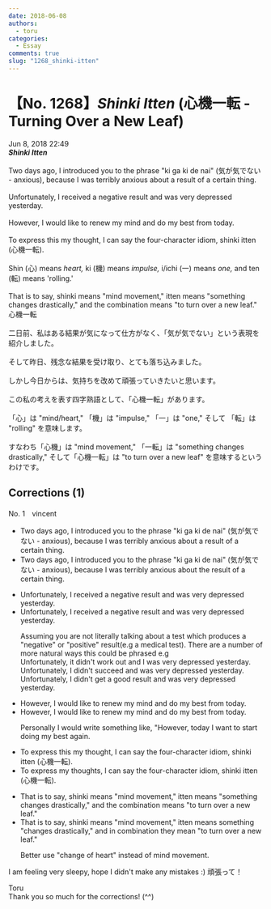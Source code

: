 ```yaml
---
date: 2018-06-08
authors:
  - toru
categories:
  - Essay
comments: true
slug: "1268_shinki-itten"
---
```


# 【No. 1268】<strong><em>Shinki Itten</em></strong> (心機一転 - Turning Over a New Leaf)
<div class="date">Jun 8, 2018 22:49</div>
<div id="post"><div id="body_show_ori">
<strong><em>Shinki Itten</em></strong><br/><br/>Two days ago, I introduced you to the phrase "ki ga ki de nai" (気が気でない - anxious), because I was terribly anxious about a result of a certain thing.<br/><br/>Unfortunately, I received a negative result and was very depressed yesterday.<br/><br/>However, I would like to renew my mind and do my best from today.<br/><br/>To express this my thought, I can say the four-character idiom, shinki itten (心機一転).<br/><br/>Shin (心) means <em>heart,</em> ki (機) means <em>impulse,</em> i/ichi (一) means <em>one,</em> and ten (転) means 'rolling.'<br/><br/>That is to say, shinki means "mind movement," itten means "something changes drastically," and the combination means "to turn over a new leaf."
</div></div>

<!-- more -->

<div id="post_ja"><div id="body_show_mo">
心機一転<br/><br/>二日前、私はある結果が気になって仕方がなく、「気が気でない」という表現を紹介しました。<br/><br/>そして昨日、残念な結果を受け取り、とても落ち込みました。<br/><br/>しかし今日からは、気持ちを改めて頑張っていきたいと思います。<br/><br/>この私の考えを表す四字熟語として、「心機一転」があります。<br/><br/>「心」は "mind/heart," 「機」は "impulse," 「一」は "one," そして 「転」は "rolling" を意味します。<br/><br/>すなわち「心機」は "mind movement," 「一転」は "something changes drastically," そして「心機一転」は "to turn over a new leaf" を意味するというわけです。 
</div></div>

## Corrections (1)
<div id="block"><div class="first_name"> No. 1　<span class="just_name">vincent</span></div><div id="block2">
<ul class="correction_field">
<li class="incorrect">Two days ago, I introduced you to the phrase "ki ga ki de nai" (気が気でない - anxious), because I was terribly anxious about a result of a certain thing.</li>
<li class="corrected correct">
Two days ago, I introduced you to the phrase "ki ga ki de nai" (気が気でない - anxious), because I was terribly anxious about the result of a certain thing.
</li>
</ul>
<ul class="correction_field">
<li class="incorrect">Unfortunately, I received a negative result and was very depressed yesterday.</li>
<li class="corrected correct">
Unfortunately, I received a negative result and was very depressed yesterday.
<p class="correction_comment">Assuming you are not literally talking about a test which produces a "negative" or "positive" result(e.g a medical test). There are  a number of more natural ways this could be phrased e.g<br/>Unfortunately, it didn't work out and I was very depressed yesterday.<br/>Unfortunately, I didn't succeed and was very depressed yesterday.<br/>Unfortunately, I didn't get a good result and was very depressed yesterday.</p>
</li>
</ul>
<ul class="correction_field">
<li class="incorrect">However, I would like to renew my mind and do my best from today.</li>
<li class="corrected correct">
However, I would like to renew my mind and do my best from today.
<p class="correction_comment">Personally I would write something like, "However, today I want to start doing my best again.</p>
</li>
</ul>
<ul class="correction_field">
<li class="incorrect">To express this my thought, I can say the four-character idiom, shinki itten (心機一転).</li>
<li class="corrected correct">
To express my thoughts, I can say the four-character idiom, shinki itten (心機一転).
</li>
</ul>
<ul class="correction_field">
<li class="incorrect">That is to say, shinki means "mind movement," itten means "something changes drastically," and the combination means "to turn over a new leaf."</li>
<li class="corrected correct">
That is to say, shinki means "mind movement," itten means something "changes drastically," and in combination they mean "to turn over a new leaf."
<p class="correction_comment">Better use "change of heart" instead of mind movement.</p>
</li>
</ul>
<p class="comment_small">
 I am feeling very sleepy, hope I didn't make any mistakes :) 頑張って！
</p>

</div><div class="name"><span class="just_name">Toru</span><br>
Thank you so much for the corrections! (^^)
</div>
</div>
